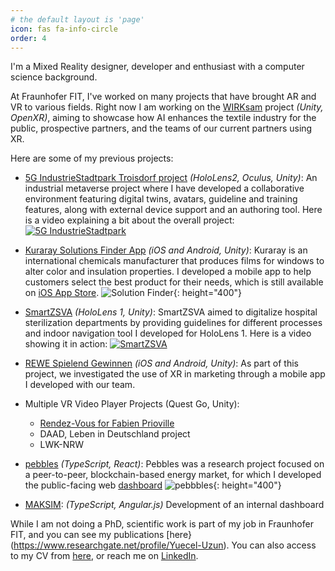 ```yaml
---
# the default layout is 'page'
icon: fas fa-info-circle
order: 4
---
```


I'm a Mixed Reality designer, developer and enthusiast with a computer science background. 

At Fraunhofer FIT, I've worked on many projects that have brought AR and VR to various fields. Right now I am working on the [WIRKsam](https://wirksam.nrw) project *(Unity, OpenXR)*, aiming to showcase how AI enhances the textile industry for the public, prospective partners, and the teams of our current partners using XR. 

Here are some of my previous projects:

- [5G IndustrieStadtpark Troisdorf project](https://www.5gtroisdorf.de) *(HoloLens2, Oculus, Unity)*: An industrial metaverse project where I have developed a collaborative environment featuring digital twins, avatars, guideline and training features, along with external device support and an authoring tool. Here is a video explaining a bit about the overall project:
[![5G IndustrieStadtpark](https://img.youtube.com/vi/QmvphzI1kvQ/0.jpg)](http://www.youtube.com/watch?v=QmvphzI1kvQ "5G IndustrieStadtpark Troisdorf project")
- [Kuraray Solutions Finder App](https://magazin.kuraray.eu/2021/07/21/solution-finder-new-app-offers-a-window-into-optimum-interlayer-selection/) *(iOS and Android, Unity)*: Kuraray is an international chemicals manufacturer that produces films for windows to alter color and insulation properties. I developed a mobile app to help customers select the best product for their needs, which is still available on [iOS App Store](https://apps.apple.com/us/app/solution-finder/id1574510476). 
![Solution Finder](https://ujell.github.io/assets/img/about/SolutionFinder.png){: height="400"}
- [SmartZSVA](https://www.fit.fraunhofer.de/en/business-areas/human-centered-engineering-and-design/HCED_Research/smartzsva.html) *(HoloLens 1, Unity)*: SmartZSVA aimed to digitalize hospital sterilization departments by providing guidelines for different processes and indoor navigation tool I developed for HoloLens 1. Here is a video showing it in action:
[![SmartZSVA](https://img.youtube.com/vi/CJEDzPTUxPY/0.jpg)](http://www.youtube.com/watch?v=CJEDzPTUxPY "SmartZSVA")
- [REWE Spielend Gewinnen](https://iditech.org/testmaerkte-spielend-gewinnen/) *(iOS and Android, Unity)*: As part of this project, we investigated the use of XR in marketing through a mobile app I developed with our team.
- Multiple VR Video Player Projects (Quest Go, Unity):
    - [Rendez-Vous for Fabien Prioville](https://fabienprioville.com/archive/rendez-vous/)
    - DAAD, Leben in Deutschland project
    - LWK-NRW
- [pebbles](https://pebbles-projekt.de/ueber-uns/) *(TypeScript, React)*: Pebbles was a research project focused on a peer-to-peer, blockchain-based energy market, for which I developed the public-facing web [dashboard](https://pebbles.fit.fraunhofer.de/market/) 
![pebbbles](https://ujell.github.io/assets/img/about/Pebbles.png){: height="400"}

- [MAKSIM](https://www.fit.fraunhofer.de/de/geschaeftsfelder/digitale-energie/maksim.html): *(TypeScript, Angular.js)* Development of an internal dashboard 

While I am not doing a PhD, scientific work is part of my job in Fraunhofer FIT, and you can see my publications [here}(https://www.researchgate.net/profile/Yuecel-Uzun). You can also access to my CV from [here](https://ujell.github.io/assets/doc/CV-EN.pdf), or reach me on [LinkedIn](https://www.linkedin.com/in/yuceluzun/). 